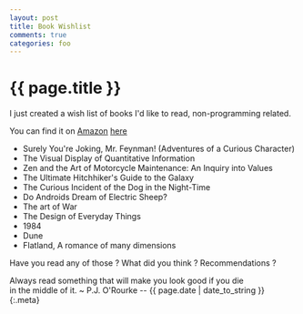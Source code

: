 ```yaml
---
layout: post
title: Book Wishlist
comments: true
categories: foo
---
```


{{ page.title }}
================
I just created a wish list of books I'd like to read, non-programming related.

You can find it on [Amazon][am] [here][wl]

- Surely You're Joking, Mr. Feynman! (Adventures of a Curious Character)
- The Visual Display of Quantitative Information
- Zen and the Art of Motorcycle Maintenance: An Inquiry into Values
- The Ultimate Hitchhiker's Guide to the Galaxy
- The Curious Incident of the Dog in the Night-Time
- Do Androids Dream of Electric Sheep?
- The art of War
- The Design of Everyday Things
- 1984
- Dune
- Flatland, A romance of many dimensions

Have you read any of those ? What did you think ? Recommendations ?

  [am]: http://www.amazon.com/
  [wl]: http://www.amazon.com/gp/registry/registry.html?ie=UTF8&type=wishlist&id=2BNAARON1OWCI

Always read something that will make you look good if you die<br />
in the middle of it. ~ P.J. O'Rourke -- {{ page.date | date_to_string }}
{:.meta}
